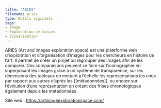 ```yaml
---
title: "ARIES"
filename: aries
type: Outils logiciels
tags:
- Image
- Exploration de corpus
- Visualisation
---
```


ARIES (Art and images exploration space) est une plateforme web d’exploration et d’organisation d’images pour les chercheurs en histoire de l’art. Il permet de créer un projet où regrouper des images afin de les comparer. Ces comparaisons peuvent se faire sur l’iconographie en superposant les images grâce à un système de transparence, sur les dimensions des tableaux en mettant à l’échelle les représentations les unes par rapport aux autres d’après les [[métadonnées]], ou encore sur l’évolution d’une représentation en créant des frises chronologiques également depuis les métadonnées.

Site web : <https://artimageexplorationspace.com/>


